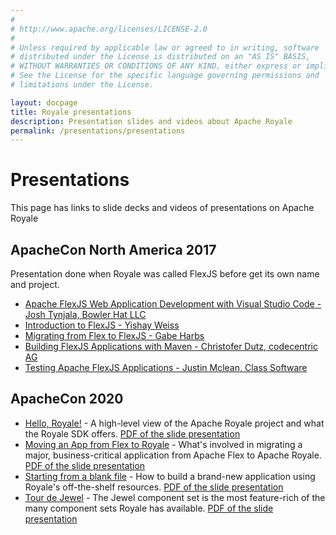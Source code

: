```yaml
---
# 
# http://www.apache.org/licenses/LICENSE-2.0
# 
# Unless required by applicable law or agreed to in writing, software
# distributed under the License is distributed on an "AS IS" BASIS,
# WITHOUT WARRANTIES OR CONDITIONS OF ANY KIND, either express or implied.
# See the License for the specific language governing permissions and
# limitations under the License.

layout: docpage
title: Royale presentations
description: Presentation slides and videos about Apache Royale
permalink: /presentations/presentations
---
```


# Presentations

This page has links to slide decks and videos of presentations on Apache Royale

## ApacheCon North America 2017

Presentation done when Royale was called FlexJS before get its own name and project.

  - [Apache FlexJS Web Application Development with Visual Studio Code - Josh Tynjala, Bowler Hat LLC](https://youtu.be/cpZ5XT_cLPI)
  - [Introduction to FlexJS - Yishay Weiss](https://www.youtube.com/watch?v=6wFr4x6xvnk)
  - [Migrating from Flex to FlexJS - Gabe Harbs](https://youtu.be/-FcLs0O-BWQ)
  - [Building FlexJS Applications with Maven - Christofer Dutz, codecentric AG](https://youtu.be/Fcq38JDTtNs)
  - [Testing Apache FlexJS Applications - Justin Mclean, Class Software](https://youtu.be/kWJpFyVSd5Q)

## ApacheCon 2020

  - [Hello, Royale!](https://youtu.be/YLt85Nee4ks) - A high-level view of the Apache Royale project and what the Royale SDK offers. <a href="https://apache.github.io/royale-docs/presentations/HelloRoyale!-ApacheCon2020.pdf" target="_blank">PDF of the slide presentation</a>
  - [Moving an App from Flex to Royale](https://youtu.be/O5WJ6nRPX40) - What's involved in migrating a major, business-critical application from Apache Flex to Apache Royale. <a href="https://apache.github.io/royale-docs/presentations/MovingaFlexAppToRoyale-ApacheCon2020.pdf" target="_blank">PDF of the slide presentation</a>
  - [Starting from a blank file](https://youtu.be/E-Fg5V5DxbY) - How to build a brand-new application using Royale's off-the-shelf resources. <a href="https://apache.github.io/royale-docs/presentations/StartingFromABlankFile-ApacheCon2020.pdf" target="_blank">PDF of the slide presentation</a>
  - [Tour de Jewel](https://youtu.be/9Wdv-ooku3k) - The Jewel component set is the most feature-rich of the many component sets Royale has available. <a href="https://apache.github.io/royale-docs/presentations/TourDeJewel-ApacheCon2020.pdf" target="_blank">PDF of the slide presentation</a>
